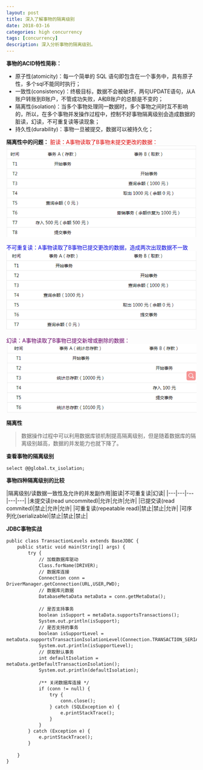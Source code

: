 ```yaml
---
layout: post
title: 深入了解事物的隔离级别
date: 2018-03-16
categories: high concurrency
tags: [concurrency]
description: 深入分析事物的隔离级别。
---
```

**事物的ACID特性简称：**
- 原子性(atomicity)：每一个简单的 SQL 语句即包含在一个事务中，具有原子性，多个sql不能同时执行；
- 一致性(consistency)：终极目标，数据不会被破坏，两句UPDATE语句，从A账户转账到B账户，不管成功失败，A和B账户的总额是不变的；
- 隔离性(isolation)：当多个事物处理同一数据时，多个事物之间时互不影响的，所以，在多个事物并发操作过程中，控制不好事物隔离级别会造成数据的脏读，幻读，不可重复读等读现象；
- 持久性(durability)：事物一旦被提交，数据可以被持久化；

**隔离性中的问题：**
<font color="#dd0000">脏读：A事物读取了B事物未提交更改的数据：</font>
![脏读示例](/images/dirtyRead.png)

<font color="#0000dd">不可重复读：A事物读取了B事物已提交更改的数据，造成两次出现数据不一致</font>
![不可重复读示例](/images/unrepeatableRead.png)

<font color="#660066">幻读：A事物读取了B事物已提交新增或删除的数据：</font>
![幻读示例](/images/fantasyRead.png)


**隔离性**
> 数据操作过程中可以利用数据库锁机制提高隔离级别，但是随着数据库的隔离级别越高，数据的并发能力也就下降了。

**查看事物的隔离级别**
```$xslt
select @@global.tx_isolation;
```

**事物四种隔离级别的比较**

|隔离级别/读数据一致性及允许的并发副作用|脏读|不可重复读|幻读|
|---|---|---|---|---|
|未提交读(read uncommited)|允许|允许|允许|
|已提交读(read commited)|禁止|允许|允许|
|可重复读(repeatable read)|禁止|禁止|允许|
|可序列化(serializable)|禁止|禁止|禁止|

**JDBC事物实战**

```$xslt
public class TransactionLevels extends BaseJDBC {
    public static void main(String[] args) {
        try {
            // 加载数据库驱动
            Class.forName(DRIVER);
            // 数据库连接
            Connection conn = DriverManager.getConnection(URL,USER,PWD);
            // 数据库元数据
            DatabaseMetaData metaData = conn.getMetaData();
 
            // 是否支持事务
            boolean isSupport = metaData.supportsTransactions();
            System.out.println(isSupport);
            // 是否支持的事务
            boolean isSupportLevel = metaData.supportsTransactionIsolationLevel(Connection.TRANSACTION_SERIALIZABLE);
            System.out.println(isSupportLevel);
            // 获取默认事务
            int defaultIsolation = metaData.getDefaultTransactionIsolation();
            System.out.println(defaultIsolation);
 
            /** 关闭数据库连接 */
            if (conn != null) {
                try {
                    conn.close();
                } catch (SQLException e) {
                    e.printStackTrace();
                }
            }
        } catch (Exception e) {
            e.printStackTrace();
        }
 
    }
}
```


    

